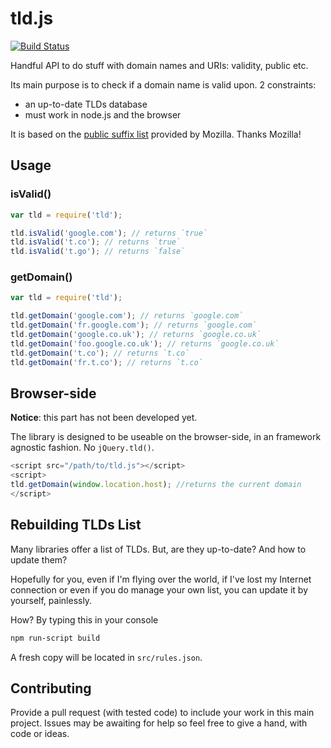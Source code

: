 tld.js
======

[![Build Status](https://secure.travis-ci.org/oncletom/tld.js.png?branch=master)](http://travis-ci.org/oncletom/tld.js)

Handful API to do stuff with domain names and URIs: validity, public etc.

Its main purpose is to check if a domain name is valid upon. 2 constraints:
* an up-to-date TLDs database
* must work in node.js and the browser

It is based on the [public suffix list](http://publicsuffix.org/list/) provided by Mozilla.
Thanks Mozilla!

## Usage

### isValid()

```javascript
var tld = require('tld');

tld.isValid('google.com'); // returns `true`
tld.isValid('t.co'); // returns `true`
tld.isValid('t.go'); // returns `false`

```

### getDomain()

```javascript
var tld = require('tld');

tld.getDomain('google.com'); // returns `google.com`
tld.getDomain('fr.google.com'); // returns `google.com`
tld.getDomain('google.co.uk'); // returns `google.co.uk`
tld.getDomain('foo.google.co.uk'); // returns `google.co.uk`
tld.getDomain('t.co'); // returns `t.co`
tld.getDomain('fr.t.co'); // returns `t.co`
```
## Browser-side

**Notice**: this part has not been developed yet.

The library is designed to be useable on the browser-side, in an framework agnostic fashion. No `jQuery.tld()`.

```javascript
<script src="/path/to/tld.js"></script>
<script>
tld.getDomain(window.location.host); //returns the current domain
</script>
```

## Rebuilding TLDs List

Many libraries offer a list of TLDs. But, are they up-to-date? And how to update them?

Hopefully for you, even if I'm flying over the world, if I've lost my Internet connection or even if
you do manage your own list, you can update it by yourself, painlessly.

How? By typing this in your console

```bash
npm run-script build
```

A fresh copy will be located in `src/rules.json`.


## Contributing

Provide a pull request (with tested code) to include your work in this main project.
Issues may be awaiting for help so feel free to give a hand, with code or ideas.